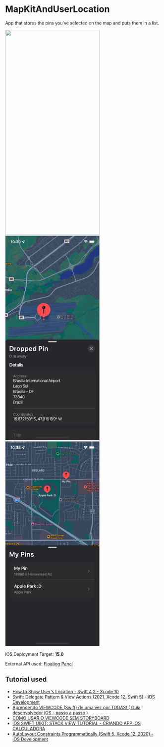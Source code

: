 # MapKitAndUserLocation

App that stores the pins you've selected on the map and puts them in a list.

<img src="/preview.gif" width="305" height="658"> ![](/preview-pic1.png) ![](/preview-pic2.png) 

iOS Deployment Target: **15.0**

External API used: [Floating Panel](https://github.com/scenee/FloatingPanel)

## Tutorial used

- [How to Show User's Location - Swift 4.2 - Xcode 10](https://www.youtube.com/watch?v=WPpaAy73nJc)
- [Swift: Delegate Pattern & View Actions (2021, Xcode 12, Swift 5) - iOS Development](https://www.youtube.com/watch?v=L2x2Yjoe-T4)
- [Aprendendo VIEWCODE (Swift) de uma vez por TODAS! ( Guia desenvolvedor iOS - passo a passo )](https://www.youtube.com/watch?v=g5zpPuWDr8k&t=682s)
- [COMO USAR O VIEWCODE SEM STORYBOARD](https://www.youtube.com/watch?v=_zhI9Nuuw_Y)
- [iOS SWIFT UIKIT: STACK VIEW TUTORIAL - CRIANDO APP iOS CALCULADORA](https://www.youtube.com/watch?v=-yEXU5xxsJc&t=925s)
- [AutoLayout Constraints Programmatically (Swift 5, Xcode 12, 2020) - iOS Development](https://www.youtube.com/watch?v=HuCx6dGaY1g)

